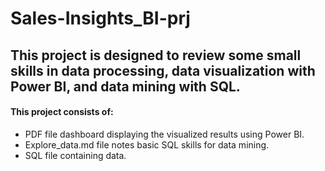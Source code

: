 # Sales-Insights_BI-prj
## This project is designed to review some small skills in data processing, data visualization with Power BI, and data mining with SQL.
#### This project consists of:
- PDF file dashboard displaying the visualized results using Power BI.
- Explore_data.md file notes basic SQL skills for data mining.
- SQL file containing data.
